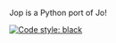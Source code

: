 Jop is a Python port of Jo!

[![Code style: black](https://img.shields.io/badge/code%20style-black-000000.svg)](https://github.com/psf/black)